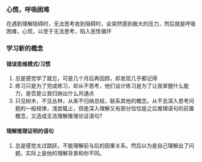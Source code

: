 ### 心慌，呼吸困难
在遇到理解阻碍时，无法思考收到阻碍时，会突然感到极大的压力，然后就是呼吸困难，心慌，以至于无法思考，陷入恶性循环
### 学习新的概念
#### 错误思维模式/习惯
1. 总是感觉学了就忘，可是几个月后再回顾，却发现几乎都记得
2. 练习只是为了完成练习，却从不思考，他们设计练习是为了让我掌握什么能力，是否是让我归纳出什么共通点
3. 只见树木，不见丛林，从来不归纳总结，联系其他的概念。从不去深入思考问题的一般规律，浅尝辄止，但是深入理解又有部分恰恰是之后推理语句的前置概念，又造成无法理解推理论证语句?
#### 理解推理证明的语句
1. 总是感觉太过跳跃，不能理解前与后的因果关系，然后以为是自己理解出了问题，实际上是他的理解背景和你不同。
